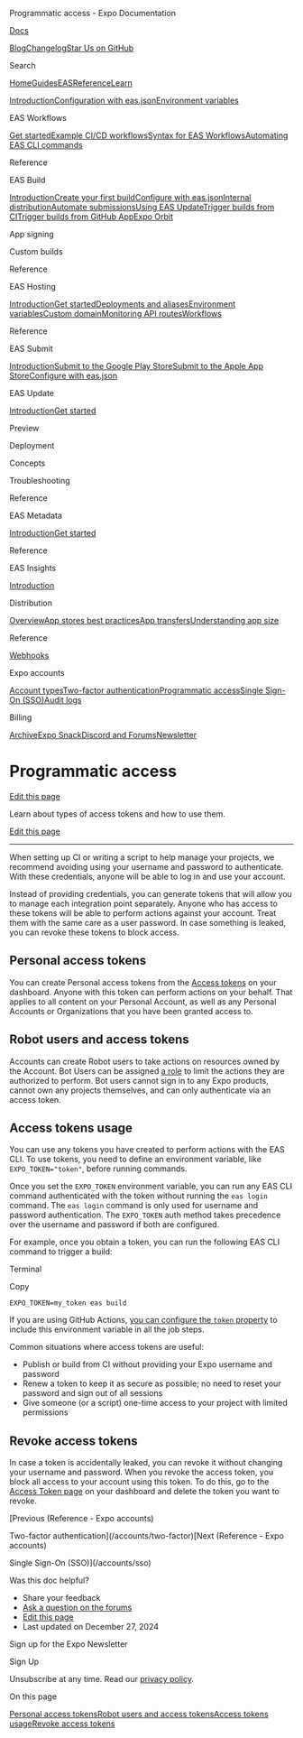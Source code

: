 Programmatic access - Expo Documentation

[Docs](/)

[Blog](https://expo.dev/blog)[Changelog](https://expo.dev/changelog)[Star Us on GitHub](https://github.com/expo/expo)

Search

[Home](/)[Guides](/guides/overview)[EAS](/eas)[Reference](/versions/latest)[Learn](/tutorial/overview)

[Introduction](/eas)[Configuration with eas.json](/eas/json)[Environment variables](/eas/environment-variables)

EAS Workflows

[Get started](/eas/workflows/get-started)[Example CI/CD workflows](/eas/workflows/examples)[Syntax for EAS Workflows](/eas/workflows/syntax)[Automating EAS CLI commands](/eas/workflows/automating-eas-cli)

Reference

EAS Build

[Introduction](/build/introduction)[Create your first build](/build/setup)[Configure with eas.json](/build/eas-json)[Internal distribution](/build/internal-distribution)[Automate submissions](/build/automate-submissions)[Using EAS Update](/build/updates)[Trigger builds from CI](/build/building-on-ci)[Trigger builds from GitHub App](/build/building-from-github)[Expo Orbit](/build/orbit)

App signing

Custom builds

Reference

EAS Hosting

[Introduction](/eas/hosting/introduction)[Get started](/eas/hosting/get-started)[Deployments and aliases](/eas/hosting/deployments-and-aliases)[Environment variables](/eas/hosting/environment-variables)[Custom domain](/eas/hosting/custom-domain)[Monitoring API routes](/eas/hosting/api-routes)[Workflows](/eas/hosting/workflows)

Reference

EAS Submit

[Introduction](/submit/introduction)[Submit to the Google Play Store](/submit/android)[Submit to the Apple App Store](/submit/ios)[Configure with eas.json](/submit/eas-json)

EAS Update

[Introduction](/eas-update/introduction)[Get started](/eas-update/getting-started)

Preview

Deployment

Concepts

Troubleshooting

Reference

EAS Metadata

[Introduction](/eas/metadata)[Get started](/eas/metadata/getting-started)

Reference

EAS Insights

[Introduction](/eas-insights/introduction)

Distribution

[Overview](/distribution/introduction)[App stores best practices](/distribution/app-stores)[App transfers](/distribution/app-transfers)[Understanding app size](/distribution/app-size)

Reference

[Webhooks](/eas/webhooks)

Expo accounts

[Account types](/accounts/account-types)[Two-factor authentication](/accounts/two-factor)[Programmatic access](/accounts/programmatic-access)[Single Sign-On (SSO)](/accounts/sso)[Audit logs](/accounts/audit-logs)

Billing

[Archive](/archive)[Expo Snack](https://snack.expo.dev)[Discord and Forums](https://chat.expo.dev)[Newsletter](https://expo.dev/mailing-list/signup)

Programmatic access
===================

[Edit this page](https://github.com/expo/expo/edit/main/docs/pages/accounts/programmatic-access.mdx)

Learn about types of access tokens and how to use them.

[Edit this page](https://github.com/expo/expo/edit/main/docs/pages/accounts/programmatic-access.mdx)

---

When setting up CI or writing a script to help manage your projects, we recommend avoiding using your username and password to authenticate. With these credentials, anyone will be able to log in and use your account.

Instead of providing credentials, you can generate tokens that will allow you to manage each integration point separately. Anyone who has access to these tokens will be able to perform actions against your account. Treat them with the same care as a user password. In case something is leaked, you can revoke these tokens to block access.

Personal access tokens
----------------------

You can create Personal access tokens from the [Access tokens](https://expo.dev/settings/access-tokens) on your dashboard. Anyone with this token can perform actions on your behalf. That applies to all content on your Personal Account, as well as any Personal Accounts or Organizations that you have been granted access to.

Robot users and access tokens
-----------------------------

Accounts can create Robot users to take actions on resources owned by the Account. Bot Users can be assigned [a role](/accounts/account-types#manage-access) to limit the actions they are authorized to perform. Bot users cannot sign in to any Expo products, cannot own any projects themselves, and can only authenticate via an access token.

Access tokens usage
-------------------

You can use any tokens you have created to perform actions with the EAS CLI. To use tokens, you need to define an environment variable, like `EXPO_TOKEN="token"`, before running commands.

Once you set the `EXPO_TOKEN` environment variable, you can run any EAS CLI command authenticated with the token without running the `eas login` command. The `eas login` command is only used for username and password authentication. The `EXPO_TOKEN` auth method takes precedence over the username and password if both are configured.

For example, once you obtain a token, you can run the following EAS CLI command to trigger a build:

Terminal

Copy

`EXPO_TOKEN=my_token eas build`

If you are using GitHub Actions, [you can configure the `token` property](https://github.com/expo/expo-github-action#configuration-options) to include this environment variable in all the job steps.

Common situations where access tokens are useful:

* Publish or build from CI without providing your Expo username and password
* Renew a token to keep it as secure as possible; no need to reset your password and sign out of all sessions
* Give someone (or a script) one-time access to your project with limited permissions

Revoke access tokens
--------------------

In case a token is accidentally leaked, you can revoke it without changing your username and password. When you revoke the access token, you block all access to your account using this token. To do this, go to the [Access Token page](https://expo.dev/settings/access-tokens) on your dashboard and delete the token you want to revoke.

[Previous (Reference - Expo accounts)

Two-factor authentication](/accounts/two-factor)[Next (Reference - Expo accounts)

Single Sign-On (SSO)](/accounts/sso)

Was this doc helpful?

* Share your feedback
* [Ask a question on the forums](https://chat.expo.dev/)
* [Edit this page](https://github.com/expo/expo/edit/main/docs/pages/accounts/programmatic-access.mdx)
* Last updated on December 27, 2024

Sign up for the Expo Newsletter

Sign Up

Unsubscribe at any time. Read our [privacy policy](https://expo.dev/privacy).

On this page

[Personal access tokens](/accounts/programmatic-access/#personal-access-tokens)[Robot users and access tokens](/accounts/programmatic-access/#robot-users-and-access-tokens)[Access tokens usage](/accounts/programmatic-access/#access-tokens-usage)[Revoke access tokens](/accounts/programmatic-access/#revoke-access-tokens)